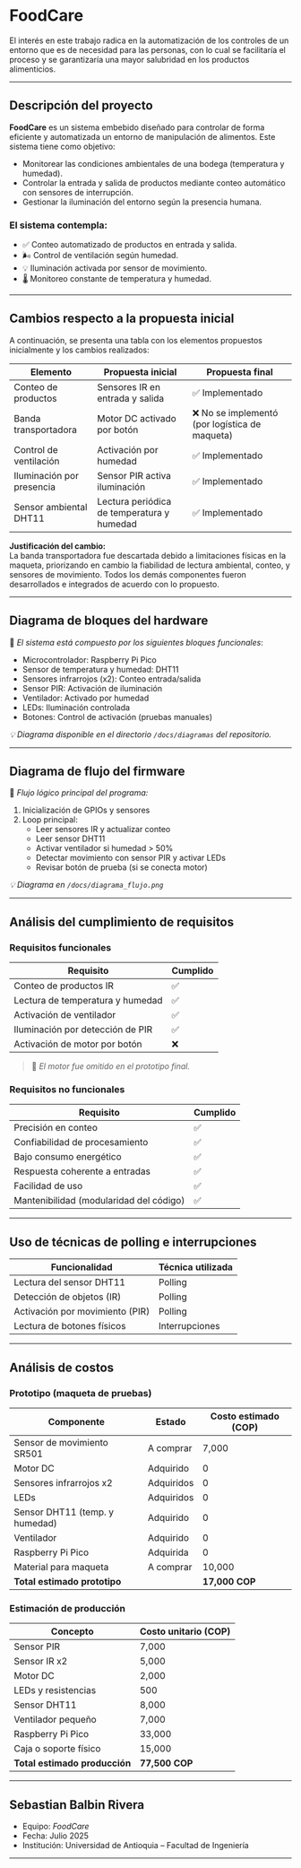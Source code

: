 # FoodCare

El interés en este trabajo radica en la automatización de los controles de un entorno que es de necesidad para las personas, con lo cual se facilitaría el proceso y se garantizaría una mayor salubridad en los productos alimenticios.

---

## Descripción del proyecto

**FoodCare** es un sistema embebido diseñado para controlar de forma eficiente y automatizada un entorno de manipulación de alimentos. Este sistema tiene como objetivo:

- Monitorear las condiciones ambientales de una bodega (temperatura y humedad).
- Controlar la entrada y salida de productos mediante conteo automático con sensores de interrupción.
- Gestionar la iluminación del entorno según la presencia humana.

### El sistema contempla:

- ✅ Conteo automatizado de productos en entrada y salida.  
- 🌬️ Control de ventilación según humedad.  
- 💡 Iluminación activada por sensor de movimiento.  
- 🌡️ Monitoreo constante de temperatura y humedad.

---

## Cambios respecto a la propuesta inicial

A continuación, se presenta una tabla con los elementos propuestos inicialmente y los cambios realizados:

| Elemento                         | Propuesta inicial                            | Propuesta final                                |
|----------------------------------|-----------------------------------------------|-------------------------------------------------|
| Conteo de productos              | Sensores IR en entrada y salida              | ✅ Implementado                                 |
| Banda transportadora             | Motor DC activado por botón                  | ❌ No se implementó (por logística de maqueta)  |
| Control de ventilación           | Activación por humedad                       | ✅ Implementado                                 |
| Iluminación por presencia        | Sensor PIR activa iluminación                | ✅ Implementado                                 |
| Sensor ambiental DHT11          | Lectura periódica de temperatura y humedad   | ✅ Implementado                                 |

**Justificación del cambio:**  
La banda transportadora fue descartada debido a limitaciones físicas en la maqueta, priorizando en cambio la fiabilidad de lectura ambiental, conteo, y sensores de movimiento. Todos los demás componentes fueron desarrollados e integrados de acuerdo con lo propuesto.

---

## Diagrama de bloques del hardware

📌 *El sistema está compuesto por los siguientes bloques funcionales*:

- Microcontrolador: Raspberry Pi Pico  
- Sensor de temperatura y humedad: DHT11  
- Sensores infrarrojos (x2): Conteo entrada/salida  
- Sensor PIR: Activación de iluminación  
- Ventilador: Activado por humedad  
- LEDs: Iluminación controlada  
- Botones: Control de activación (pruebas manuales)  

*💡 Diagrama disponible en el directorio `/docs/diagramas` del repositorio.*

---

## Diagrama de flujo del firmware

📌 *Flujo lógico principal del programa:*

1. Inicialización de GPIOs y sensores  
2. Loop principal:
   - Leer sensores IR y actualizar conteo  
   - Leer sensor DHT11  
   - Activar ventilador si humedad > 50%  
   - Detectar movimiento con sensor PIR y activar LEDs  
   - Revisar botón de prueba (si se conecta motor)  

*💡 Diagrama en `/docs/diagrama_flujo.png`*

---

## Análisis del cumplimiento de requisitos

### Requisitos funcionales

| Requisito                            | Cumplido |
|--------------------------------------|----------|
| Conteo de productos IR               | ✅        |
| Lectura de temperatura y humedad     | ✅        |
| Activación de ventilador             | ✅        |
| Iluminación por detección de PIR     | ✅        |
| Activación de motor por botón        | ❌        |

> 🔧 *El motor fue omitido en el prototipo final.*

### Requisitos no funcionales

| Requisito                            | Cumplido |
|--------------------------------------|----------|
| Precisión en conteo                  | ✅        |
| Confiabilidad de procesamiento       | ✅        |
| Bajo consumo energético              | ✅        |
| Respuesta coherente a entradas       | ✅        |
| Facilidad de uso                     | ✅        |
| Mantenibilidad (modularidad del código) | ✅    |

---

## Uso de técnicas de polling e interrupciones

| Funcionalidad                       | Técnica utilizada |
|------------------------------------|-------------------|
| Lectura del sensor DHT11           | Polling           |
| Detección de objetos (IR)          | Polling           |
| Activación por movimiento (PIR)    | Polling           |
| Lectura de botones físicos         | Interrupciones    |

---

## Análisis de costos

### Prototipo (maqueta de pruebas)

| Componente                           | Estado      | Costo estimado (COP) |
|-------------------------------------|-------------|-----------------------|
| Sensor de movimiento SR501          | A comprar   | 7,000                 |
| Motor DC                            | Adquirido   | 0                     |
| Sensores infrarrojos x2             | Adquiridos  | 0                     |
| LEDs                                | Adquiridos  | 0                     |
| Sensor DHT11 (temp. y humedad)      | Adquirido   | 0                     |
| Ventilador                          | Adquirido   | 0                     |
| Raspberry Pi Pico                   | Adquirida   | 0                     |
| Material para maqueta               | A comprar   | 10,000                |
| **Total estimado prototipo**        |             | **17,000 COP**        |

### Estimación de producción

| Concepto                            | Costo unitario (COP) |
|-------------------------------------|-----------------------|
| Sensor PIR                          | 7,000                 |
| Sensor IR x2                        | 5,000                 |
| Motor DC                            | 2,000                 |
| LEDs y resistencias                 | 500                   |
| Sensor DHT11                        | 8,000                 |
| Ventilador pequeño                  | 7,000                 |
| Raspberry Pi Pico                   | 33,000                |
| Caja o soporte físico               | 15,000                |
| **Total estimado producción**       | **77,500 COP**        |

---

## Sebastian Balbin Rivera

- Equipo: *FoodCare*
- Fecha: Julio 2025
- Institución: Universidad de Antioquia – Facultad de Ingeniería

---


